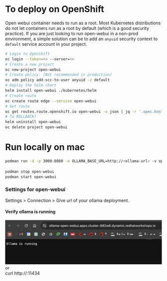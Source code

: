 # To deploy on OpenShift 
Open webui container needs to run as a root. Most Kubernetes distributions do not let containers run as a root by default (which is a good security practice). If you are just looking to run open-webui in a non-prod environment, a simple solution can be to add an `anyuid` security context to `default` service account in your project.
```bash
# Login to Openshift
oc login --token=<> --server=<>
# Create a new project
oc new-project open-webui
# Create policy. [Not recommended in production]
oc adm policy add-scc-to-user anyuid -z default   
# Deploy the helm chart                  
helm install open-webui ./kubernetes/helm 
# Create route
oc create route edge --service open-webui 
# Get route
oc get routes.route.openshift.io open-webui -o json | jq -r '.spec.host' | sed 's/^/https:\/\//'
# To ROLLBACK!
helm uninstall open-webui
oc delete project open-webui
```
# Run locally on mac
```sh 
podman run -d -p 3000:8080 -e OLLAMA_BASE_URL=http://<ollama-url> -v open-webui:/app/backend/data --name open-webui --restart always ghcr.io/open-webui/open-webui:main

podman stop open-webui
podman start open-webui
```
### Settings for open-webui
Settings > Connection > Give url of your ollama deployment.  

#### Verify ollama is running
![ollamarunning](images/ollama1.png)
or  
curl http://<url>:11434 

